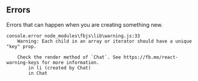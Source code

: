 ## Errors

Errors that can happen when you are creating something new.

```
console.error node_modules\fbjs\lib\warning.js:33
    Warning: Each child in an array or iterator should have a unique "key" prop.

    Check the render method of `Chat`. See https://fb.me/react-warning-keys for more information.
        in li (created by Chat)
        in Chat
```
